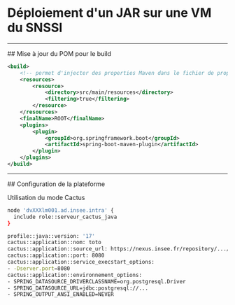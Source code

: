 # Déploiement d'un JAR sur une VM du SNSSI

----

## Mise à jour du POM pour le build

```xml
<build>
	<!-- permet d'injecter des properties Maven dans le fichier de properties de l'application -->
	<resources>
		<resource>
			<directory>src/main/resources</directory>
			<filtering>true</filtering>
		</resource>
	</resources>
	<finalName>ROOT</finalName>
	<plugins>
		<plugin>
			<groupId>org.springframework.boot</groupId>
			<artifactId>spring-boot-maven-plugin</artifactId>
		</plugin>
	</plugins>
</build>
```

----

## Configuration de la plateforme

Utilisation du mode Cactus

```bash
node 'dvXXXlm001.ad.insee.intra' {
  include role::serveur_cactus_java
}
```

```bash
profile::java::version: '17'
cactus::application::nom: toto
cactus::application::source_url: https://nexus.insee.fr/repository/.../toto.1.0.0.jar
cactus::application::port: 8080
cactus::application::service_execstart_options:
- -Dserver.port=8080
cactus::application::environnement_options:
- SPRING_DATASOURCE_DRIVERCLASSNAME=org.postgresql.Driver
- SPRING_DATASOURCE_URL=jdbc:postgresql://...
- SPRING_OUTPUT_ANSI_ENABLED=NEVER
```
